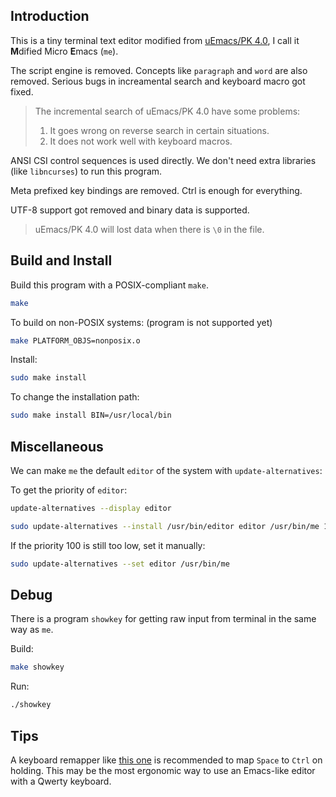 ## Introduction

This is a tiny terminal text editor modified from [uEmacs/PK 4.0][uemacs/pk],
I call it **M**dified Micro **E**macs (`me`).

The script engine is removed.  Concepts like `paragraph` and `word` are also
removed.  Serious bugs in increamental search and keyboard macro got fixed.

> The incremental search of uEmacs/PK 4.0 have some problems:
> 1. It goes wrong on reverse search in certain situations.
> 2. It does not work well with keyboard macros.

ANSI CSI control sequences is used directly.  We don't need extra libraries
(like `libncurses`) to run this program.

Meta prefixed key bindings are removed.  Ctrl is enough for everything.

UTF-8 support got removed and binary data is supported.

> uEmacs/PK 4.0 will lost data when there is `\0` in the file.


## Build and Install

Build this program with a POSIX-compliant `make`.

```sh
make
```

To build on non-POSIX systems: (program is not supported yet)

```sh
make PLATFORM_OBJS=nonposix.o
```

Install:

```sh
sudo make install
```

To change the installation path:

```sh
sudo make install BIN=/usr/local/bin
```


## Miscellaneous

We can make `me` the default `editor` of the system with `update-alternatives`:

To get the priority of `editor`:
```sh
update-alternatives --display editor
```

```sh
sudo update-alternatives --install /usr/bin/editor editor /usr/bin/me 100
```

If the priority 100 is still too low, set it manually:
```sh
sudo update-alternatives --set editor /usr/bin/me
```


## Debug

There is a program `showkey` for getting raw input from terminal in the same
way as `me`.

Build:

```sh
make showkey
```

Run:
```sh
./showkey
```


## Tips

A keyboard remapper like [this one][key remapper] is recommended to map `Space`
to `Ctrl` on holding.  This may be the most ergonomic way to use an Emacs-like
editor with a Qwerty keyboard.


[uemacs/pk]: https://github.com/torvalds/uemacs
[key remapper]: https://github.com/wallacegibbon/simple-keyboard-remapper
